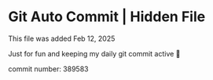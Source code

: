# Git Auto Commit | Hidden File

This file was added Feb 12, 2025

Just for fun and keeping my daily git commit active 🤪

commit number: 389583
